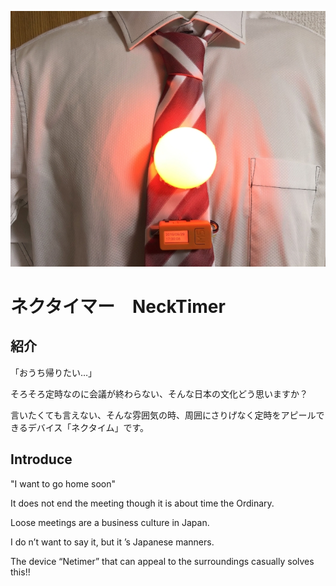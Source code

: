 
![image](https://github.com/anoken/NeckTimer_by_M5StickC/blob/master/img/necktimer_img.jpg)

# ネクタイマー　NeckTimer


## 紹介 

「おうち帰りたい…」

そろそろ定時なのに会議が終わらない、そんな日本の文化どう思いますか？

言いたくても言えない、そんな雰囲気の時、周囲にさりげなく定時をアピールできるデバイス「ネクタイム」です。

## Introduce 

"I want to go home soon"

It does not end the meeting though it is about time the Ordinary.

Loose meetings are a business culture in Japan.

I do n’t want to say it, but it ’s Japanese manners.

The device “Netimer” that can appeal to the surroundings casually solves this!!



    
    
    
